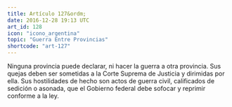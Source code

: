 ```yaml
---
title: Artículo 127&ordm;
date: 2016-12-28 19:13 UTC
art_id: 128
icon: "icono_argentina"
topic: "Guerra Entre Provincias"
shortcode: "art-127"
---
```

Ninguna provincia puede declarar, ni hacer la guerra a otra provincia. Sus quejas deben ser sometidas a la Corte Suprema de Justicia y dirimidas por ella. Sus hostilidades de hecho son actos de guerra civil, calificados de sedición o asonada, que el Gobierno federal debe sofocar y reprimir conforme a la ley.
